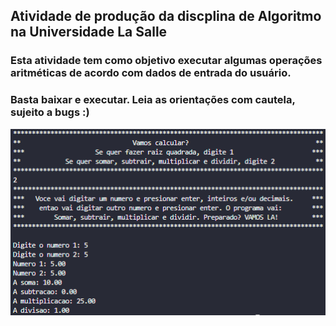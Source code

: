 ## Atividade de produção da discplina de Algoritmo na Universidade La Salle

### Esta atividade tem como objetivo executar algumas operações aritméticas de acordo com dados de entrada do usuário.

### Basta baixar e executar. Leia as orientações com cautela, sujeito a bugs :)

![foto do projeto rodando](https://github.com/AlexandreNoguez/only-assets/blob/main/LaSalle.png?raw=true)
